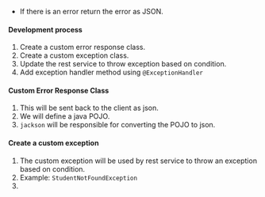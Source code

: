- If there is an error return the error as JSON.
#### Development process
1.  Create a custom error response class.
2. Create a custom exception class.
3. Update the rest service to throw exception based on condition.
4. Add exception handler method using `@ExceptionHandler`
#### Custom Error Response Class
1. This will be sent back to the client as json.
2. We will define a java POJO.
3. `jackson` will be responsible for converting the POJO to json. 
#### Create a custom exception
1. The custom exception will be used by rest service to throw an exception based on condition.
2. Example: `StudentNotFoundException`
3. 
 